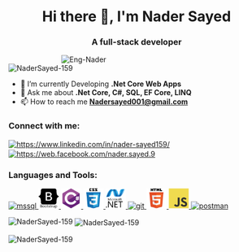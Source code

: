 <h1 align="center">Hi there 👋, I'm Nader Sayed</h1>
<h3 align="center">A full-stack developer</h3>
<img width="400" align="right" src="https://user-images.githubusercontent.com/69011963/137184767-79a13ec7-1bb3-4341-a6da-3a149c9c159a.gif" alt="Eng-Nader" />

<p align="left"> <img src="https://komarev.com/ghpvc/?username=NaderSayed-159&label=Profile%20views&color=0e75b6&style=flat" alt="NaderSayed-159" /> </p>

- 🌱 I’m currently Developing **.Net Core Web Apps**
- 💬 Ask me about **.Net Core, C#, SQL, EF Core, LINQ**
- 📫 How to reach me **Nadersayed001@gmail.com**

<h3 align="left">Connect with me:</h3>
<p align="left">
<a href="https://www.linkedin.com/in/nader-sayed159/" target="blank"><img align="center" src="https://raw.githubusercontent.com/rahuldkjain/github-profile-readme-generator/master/src/images/icons/Social/linked-in-alt.svg" alt="https://www.linkedin.com/in/nader-sayed159/" height="30" width="40" /></a>
<a href="https://web.facebook.com/nader.sayed.9" target="blank"><img align="center" src="https://raw.githubusercontent.com/rahuldkjain/github-profile-readme-generator/master/src/images/icons/Social/facebook.svg" alt="https://web.facebook.com/nader.sayed.9" height="30" width="40" /></a>
</p>

<h3 align="left">Languages and Tools:</h3>
<p align="left"> <a href="https://www.microsoft.com/en-us/sql-server" target="_blank" rel="noreferrer"> <img src="https://www.svgrepo.com/show/303229/microsoft-sql-server-logo.svg" alt="mssql" width="40" height="40"/> </a>  <a href="https://getbootstrap.com" target="_blank" rel="noreferrer"> <img src="https://raw.githubusercontent.com/devicons/devicon/master/icons/bootstrap/bootstrap-plain-wordmark.svg" alt="bootstrap" width="40" height="40"/> </a> <a href="https://www.w3schools.com/cs/" target="_blank" rel="noreferrer"> <img src="https://raw.githubusercontent.com/devicons/devicon/master/icons/csharp/csharp-original.svg" alt="csharp" width="40" height="40"/> </a> <a href="https://www.w3schools.com/css/" target="_blank" rel="noreferrer"> <img src="https://raw.githubusercontent.com/devicons/devicon/master/icons/css3/css3-original-wordmark.svg" alt="css3" width="40" height="40"/> </a> <a href="https://dotnet.microsoft.com/" target="_blank" rel="noreferrer"> <img src="https://raw.githubusercontent.com/devicons/devicon/master/icons/dot-net/dot-net-original-wordmark.svg" alt="dotnet" width="40" height="40"/> </a> <a href="https://git-scm.com/" target="_blank" rel="noreferrer"> <img src="https://www.vectorlogo.zone/logos/git-scm/git-scm-icon.svg" alt="git" width="40" height="40"/> </a> <a href="https://www.w3.org/html/" target="_blank" rel="noreferrer"> <img src="https://raw.githubusercontent.com/devicons/devicon/master/icons/html5/html5-original-wordmark.svg" alt="html5" width="40" height="40"/> </a> <a href="https://developer.mozilla.org/en-US/docs/Web/JavaScript" target="_blank" rel="noreferrer"> <img src="https://raw.githubusercontent.com/devicons/devicon/master/icons/javascript/javascript-original.svg" alt="javascript" width="40" height="40"/> </a>  <a href="https://postman.com" target="_blank" rel="noreferrer"> <img src="https://www.vectorlogo.zone/logos/getpostman/getpostman-icon.svg" alt="postman" width="40" height="40"/> </a> </p>

<p><img align="left" src="https://github-readme-stats.vercel.app/api/top-langs?username=NaderSayed-159&theme=github_dark&show_icons=true&locale=en&layout=compact" alt="NaderSayed-159" /></p>
<p> <img align="center" src="https://github-readme-stats.vercel.app/api?username=NaderSayed-159&show_icons=true&theme=github_dark&locale=en" alt="NaderSayed-159" /></p>
<p><img align="center" src="https://github-readme-streak-stats.herokuapp.com/?user=NaderSayed-159&theme=github_dark" alt="NaderSayed-159" /></p>

